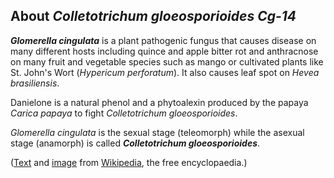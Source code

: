 About *Colletotrichum gloeosporioides Cg-14* 
--------------------------------------------



***Glomerella cingulata*** is a plant pathogenic fungus that causes
disease on many different hosts including quince and apple bitter rot
and anthracnose on many fruit and vegetable species such as mango or
cultivated plants like St. John's Wort (*Hypericum perforatum*). It also
causes leaf spot on *Hevea brasiliensis*.

Danielone is a natural phenol and a phytoalexin produced by the papaya
*Carica papaya* to fight *Colletotrichum gloeosporioides*.

*Glomerella cingulata* is the sexual stage (teleomorph) while the
asexual stage (anamorph) is called ***Colletotrichum gloeosporioides***.

([Text](https://en.wikipedia.org/wiki/Glomerella_cingulata) and
[image](https://commons.wikimedia.org/wiki/File:Bitter_rot.jpg) from
[Wikipedia](http://en.wikipedia.org/), the free encyclopaedia.)
